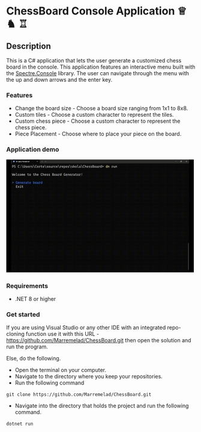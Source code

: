 # ChessBoard Console Application ♕ ♞ ♖

## Description
This is a C# application that lets the user generate a customized chess board in the console.
This application features an interactive menu built with the [Spectre.Console](https://spectreconsole.net/) library.
The user can navigate through the menu with the up and down arrows and the enter key.

### Features
* Change the board size - Choose a board size ranging from 1x1 to 8x8.
* Custom tiles - Choose a custom character to represent the tiles.
* Custom chess piece - Choose a custom character to represent the chess piece.
* Piece Placement - Choose where to place your piece on the board.

### Application demo
<img src="https://github.com/Marremelad/AssetsAndImages/raw/main/ChessBoardScreenRecording.gif" height="300" width="500">

### Requirements 
* .NET 8 or higher

### Get started
If you are using Visual Studio or any other IDE with an integrated repo-cloning function use it with this URL - https://github.com/Marremelad/ChessBoard.git 
then open the solution and run the program.

Else, do the following.
* Open the terminal on your computer.
* Navigate to the directory where you keep your repositories.
* Run the following command
```console
git clone https://github.com/Marremelad/ChessBoard.git        
```
* Navigate into the directory that holds the project and run the following command.
```console
dotnet run
```








